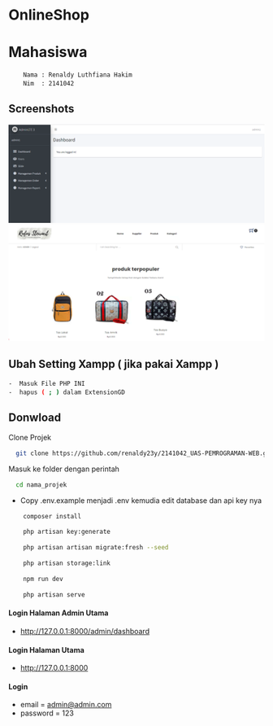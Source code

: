 # OnlineShop 


# Mahasiswa
```bash
    Nama : Renaldy Luthfiana Hakim
    Nim  : 2141042
```

## Screenshots

![preview img](/preview.png)
![preview img](/preview2.png)



## Ubah Setting Xampp ( jika pakai Xampp )

```bash
-  Masuk File PHP INI 
-  hapus ( ; ) dalam ExtensionGD
```

## Donwload

Clone Projek

```bash
  git clone https://github.com/renaldy23y/2141042_UAS-PEMROGRAMAN-WEB.git nama_projek
```

Masuk ke folder dengan perintah

```bash
  cd nama_projek
```

-   Copy .env.example menjadi .env kemudia edit database dan api key nya

```bash
    composer install
```

```bash
    php artisan key:generate
```

```bash
    php artisan artisan migrate:fresh --seed
```

```bash
    php artisan storage:link
```

```bash
    npm run dev 
```

```bash
    php artisan serve
```


#### Login Halaman Admin Utama
-   http://127.0.0.1:8000/admin/dashboard

#### Login Halaman Utama
-   http://127.0.0.1:8000

#### Login

-   email = admin@admin.com
-   password = 123


